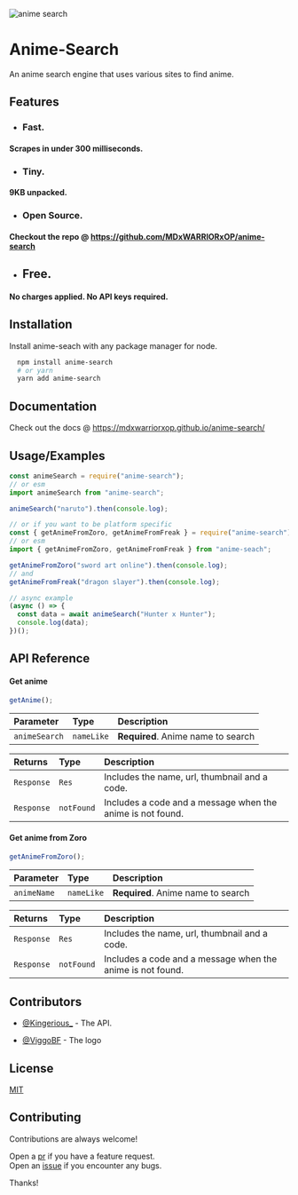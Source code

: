 ![anime search](https://cdn.discordapp.com/attachments/894260496725835776/1063899048588886207/AS_Logo.png)

# Anime-Search

An anime search engine that uses various sites to find anime.

## Features

- ### Fast.

#### Scrapes in under 300 milliseconds.

- ### Tiny.

#### 9KB unpacked.

- ### Open Source.

#### Checkout the repo @ https://github.com/MDxWARRIORxOP/anime-search

- ## Free.

#### No charges applied. No API keys required.

## Installation

Install anime-seach with any package manager for node.

```bash
  npm install anime-search
  # or yarn
  yarn add anime-search
```

## Documentation

Check out the docs @ https://mdxwarriorxop.github.io/anime-search/

## Usage/Examples

```javascript
const animeSearch = require("anime-search");
// or esm
import animeSearch from "anime-search";

animeSearch("naruto").then(console.log);

// or if you want to be platform specific
const { getAnimeFromZoro, getAnimeFromFreak } = require("anime-search");
// or esm
import { getAnimeFromZoro, getAnimeFromFreak } from "anime-seach";

getAnimeFromZoro("sword art online").then(console.log);
// and
getAnimeFromFreak("dragon slayer").then(console.log);

// async example
(async () => {
  const data = await animeSearch("Hunter x Hunter");
  console.log(data);
})();
```

## API Reference

#### Get anime

```js
getAnime();
```

| Parameter     | Type       | Description                        |
| :------------ | :--------- | :--------------------------------- |
| `animeSearch` | `nameLike` | **Required**. Anime name to search |

| Returns    | Type       | Description                                                |
| :--------- | :--------- | :--------------------------------------------------------- |
| `Response` | `Res`      | Includes the name, url, thumbnail and a code.              |
| `Response` | `notFound` | Includes a code and a message when the anime is not found. |

#### Get anime from Zoro

```js
getAnimeFromZoro();
```

| Parameter   | Type       | Description                        |
| :---------- | :--------- | :--------------------------------- |
| `animeName` | `nameLike` | **Required**. Anime name to search |

| Returns    | Type       | Description                                                |
| :--------- | :--------- | :--------------------------------------------------------- |
| `Response` | `Res`      | Includes the name, url, thumbnail and a code.              |
| `Response` | `notFound` | Includes a code and a message when the anime is not found. |

<!-- #### Get anime from Anime Freak

```js
getAnimeFromFreak();
```

| Parameter   | Type       | Description                        |
| :---------- | :--------- | :--------------------------------- |
| `animeName` | `nameLike` | **Required**. Anime name to search |

| Returns    | Type       | Description                                                |
| :--------- | :--------- | :--------------------------------------------------------- |
| `Response` | `Res`      | Includes the name, url, thumbnail and a code.              |
| `Response` | `notFound` | Includes a code and a message when the anime is not found. | -->

## Contributors

- [@Kingerious\_](https://www.github.com/MDxWARRIORxOP) - The API.

- [@ViggoBF](https://twitter.com/viggo_bf) - The logo

## License

[MIT](https://choosealicense.com/licenses/mit/)

## Contributing

Contributions are always welcome!

Open a [pr](https://github.com/MDxWARRIORxOP/anime-search/pulls) if you have a feature request.  
Open an [issue](https://github.com/MDxWARRIORxOP/anime-search/issues) if you encounter any bugs.

Thanks!
